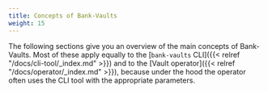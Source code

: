 ```yaml
---
title: Concepts of Bank-Vaults
weight: 15
---
```


The following sections give you an overview of the main concepts of Bank-Vaults. Most of these apply equally to the [`bank-vaults` CLI]({{< relref "/docs/cli-tool/_index.md" >}}) and to the [Vault operator]({{< relref "/docs/operator/_index.md" >}}), because under the hood the operator often uses the CLI tool with the appropriate parameters.
